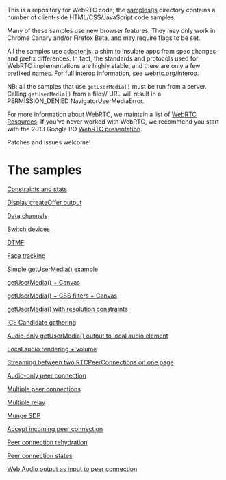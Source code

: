 This is a repository for WebRTC code; the [samples/js](https://github.com/GoogleChrome/webrtc/tree/master/samples/js) directory contains a number of client-side HTML/CSS/JavaScript code samples.

Many of these samples use new browser features. They may only work in Chrome Canary and/or Firefox Beta, and may require flags to be set.

All the samples use [adapter.js](https://github.com/GoogleChrome/webrtc/blob/master/adapter.js), a shim to insulate apps from spec changes and prefix differences. In fact, the standards and protocols used for WebRTC implementations are highly stable, and there are only a few prefixed names. For full interop information, see [webrtc.org/interop](http://www.webrtc.org/interop).

NB: all the samples that use `getUserMedia()` must be run from a server. Calling `getUserMedia()` from a file:// URL will result in a PERMISSION_DENIED NavigatorUserMediaError.

For more information about WebRTC, we maintain a list of [WebRTC Resources](https://docs.google.com/document/d/1idl_NYQhllFEFqkGQOLv8KBK8M3EVzyvxnKkHl4SuM8/edit). If you've never worked with WebRTC, we recommend you start with the 2013 Google I/O [WebRTC presentation](http://www.youtube.com/watch?v=p2HzZkd2A40).

Patches and issues welcome!

The samples
===========

[Constraints and stats](http://googlechrome.github.io/webrtc/samples/js/constraints-and-stats.html)

[Display createOffer output](http://googlechrome.github.io/webrtc/samples/js/create-offer.html)

[Data channels](http://googlechrome.github.io/webrtc/samples/js/dc1.html)

[Switch devices](http://googlechrome.github.io/webrtc/samples/js/device-switch.html)

[DTMF](http://googlechrome.github.io/webrtc/samples/js/dtmf1.html)

[Face tracking](http://googlechrome.github.io/webrtc/samples/js/face.html)

[Simple getUserMedia() example](http://googlechrome.github.io/webrtc/samples/js/gum1.html)

[getUserMedia() + Canvas](http://googlechrome.github.io/webrtc/samples/js/gum2.html)

[getUserMedia() + CSS filters + Canvas](http://googlechrome.github.io/webrtc/samples/js/gum3.html)

[getUserMedia() with resolution constraints](http://googlechrome.github.io/webrtc/samples/js/gum4.html)

[ICE Candidate gathering](http://googlechrome.github.io/webrtc/samples/js/ice-servers.html)

[Audio-only getUserMedia() output to local audio element](http://googlechrome.github.io/webrtc/samples/js/local-audio-rendering.html)

[Local audio rendering + volume](http://googlechrome.github.io/webrtc/samples/js/local-audio-volume.html)

[Streaming between two RTCPeerConnections on one page](http://googlechrome.github.io/webrtc/samples/js/pc1.html)

[Audio-only peer connection](http://googlechrome.github.io/webrtc/samples/js/pc1-audio.html)

[Multiple peer connections](http://googlechrome.github.io/webrtc/samples/js/multiple.html)

[Multiple relay](http://googlechrome.github.io/webrtc/samples/js/multiple-relay.html)

[Munge SDP](http://googlechrome.github.io/webrtc/samples/js/pc1_sdp_munge.html)

[Accept incoming peer connection](http://googlechrome.github.io/webrtc/samples/js/pranswer.html)

[Peer connection rehydration](http://googlechrome.github.io/webrtc/samples/js/rehydrate.html)

[Peer connection states](http://googlechrome.github.io/webrtc/samples/js/states.html)

[Web Audio output as input to peer connection](http://googlechrome.github.io/webrtc/samples/js/webaudio-and-webrtc.html)
